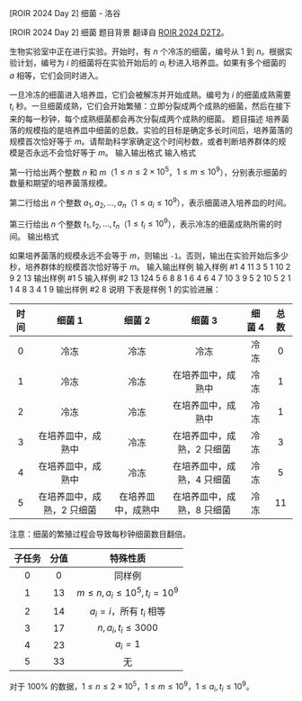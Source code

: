 



[ROIR 2024 Day 2] 细菌 - 洛谷














[ROIR 2024 Day 2] 细菌
题目背景
翻译自 [ROIR 2024 D2T2](https://neerc.ifmo.ru/school/archive/2023-2024/ru-olymp-regional-2024-day2.pdf)。

生物实验室中正在进行实验。开始时，有 $n$ 个冷冻的细菌，编号从 $1$ 到 $n$。根据实验计划，编号为 $i$ 的细菌将在实验开始后的 $a_i$ 秒进入培养皿。如果有多个细菌的 $a$ 相等，它们会同时进入。

一旦冷冻的细菌进入培养皿，它们会被解冻并开始成熟。编号为 $i$ 的细菌成熟需要 $t_i$ 秒。一旦细菌成熟，它们会开始繁殖：立即分裂成两个成熟的细菌，然后在接下来的每一秒钟，每个成熟细菌都会再次分裂成两个成熟的细菌。
题目描述
培养菌落的规模指的是培养皿中细菌的总数。实验的目标是确定多长时间后，培养菌落的规模首次恰好等于 $m$。请帮助科学家确定这个时间秒数，或者判断培养群体的规模是否永远不会恰好等于 $m$。
输入输出格式
输入格式

第一行给出两个整数 $n$ 和 $m$（$1 \leq n \leq 2 \times 10^5$，$1 \leq m \leq 10^9$），分别表示细菌的数量和期望的培养菌落规模。

第二行给出 $n$ 个整数 $a_1, a_2, \dots, a_n$（$1 \leq a_i \leq 10^9$），表示细菌进入培养皿的时间。

第三行给出 $n$ 个整数 $t_1, t_2, \dots, t_n$（$1 \leq t_i \leq 10^9$），表示冷冻的细菌成熟所需的时间。
输出格式

如果培养菌落的规模永远不会等于 $m$，则输出 `-1`。否则，输出在实验开始后多少秒，培养群体的规模首次恰好等于 $m$。
输入输出样例
输入样例 #1
4 11
3 5 1 10
2 9 2 13
输出样例 #1
5
输入样例 #2
13 124
5 6 8 8 1 6 4 6 4 7 10 3 9
5 2 10 5 2 1 1 4 8 3 4 1 9
输出样例 #2
8
说明
下表是样例 $1$ 的实验进展：

| 时间 | 细菌 $1$ | 细菌 $2$ | 细菌 $3$ | 细菌 $4$ | 总数 |
|:------:|:--------:|:--------:|:--------:|:--------:|:------:|
| $0$    | 冷冻   | 冷冻   | 冷冻   | 冷冻   | $0$    |
| $1$    | 冷冻   | 冷冻   | 在培养皿中，成熟中 | 冷冻   | $1$    |
| $2$    | 冷冻   | 冷冻   | 在培养皿中，成熟中 | 冷冻   | $1$    |
| $3$    | 在培养皿中，成熟中 | 冷冻   | 在培养皿中，成熟，$2$ 只细菌 | 冷冻 | $3$    |
| $4$    | 在培养皿中，成熟中 | 冷冻   | 在培养皿中，成熟，$4$ 只细菌 | 冷冻 | $5$    |
| $5$    | 在培养皿中，成熟，$2$ 只细菌 | 在培养皿中，成熟中 | 在培养皿中，成熟，$8$ 只细菌 | 冷冻 | $11$   |

注意：细菌的繁殖过程会导致每秒钟细菌数目翻倍。

| 子任务 | 分值 | 特殊性质 |
| :----------: | :----------: | :----------: |
| $0$ | $0$ | 同样例 |
| $1$ | $13$ | $m\le n,a_i\le10^5,t_i=10^9$ |
| $2$ | $14$ | $a_i=i$，所有 $t_i$ 相等 |
| $3$ | $17$ | $n,a_i,t_i\le3000$ |
| $4$ | $23$ | $a_i=1$ |
| $5$ | $33$ | 无 |

对于 $100\%$ 的数据，$1 \leq n \leq 2 \times 10^5$，$1 \leq m \leq 10^9$，$1 \leq a_i,t_i \leq 10^9$。






